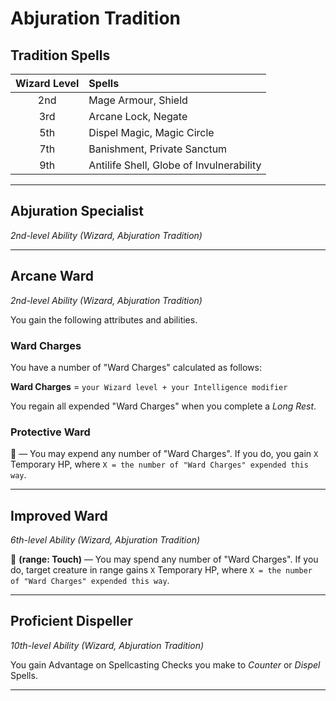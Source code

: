 # Abjuration Tradition

## Tradition Spells

| Wizard Level | Spells                                   |
|:------------:|:-----------------------------------------|
|     2nd      | Mage Armour, Shield                      |
|     3rd      | Arcane Lock, Negate                      |
|     5th      | Dispel Magic, Magic Circle               |
|     7th      | Banishment, Private Sanctum              |
|     9th      | Antilife Shell, Globe of Invulnerability |

---

## Abjuration Specialist
*2nd-level Ability (Wizard, Abjuration Tradition)*  

---

## Arcane Ward
*2nd-level Ability (Wizard, Abjuration Tradition)*  

You gain the following attributes and abilities.

### Ward Charges

You have a number of "Ward Charges" calculated as follows:

**Ward Charges** = `your Wizard level + your Intelligence modifier`

You regain all expended "Ward Charges" when you complete a *Long Rest*.

### Protective Ward

🔵 — You may expend any number of "Ward Charges". If you do, you gain `X` Temporary HP, where `X = the number of "Ward Charges" expended this way`.

---

## Improved Ward
*6th-level Ability (Wizard, Abjuration Tradition)*  

🔵 **(range: Touch)** — You may spend any number of "Ward Charges". If you do, target creature in range gains `X` Temporary HP, where `X = the number of "Ward Charges" expended this way`.

---

## Proficient Dispeller
*10th-level Ability (Wizard, Abjuration Tradition)*  

You gain Advantage on Spellcasting Checks you make to *Counter* or *Dispel* Spells.

---

